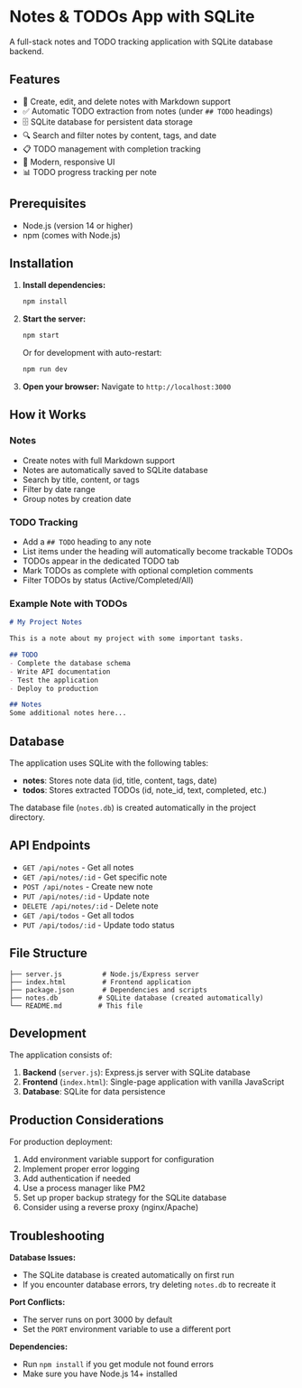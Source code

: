 # Notes & TODOs App with SQLite

A full-stack notes and TODO tracking application with SQLite database backend.

## Features

- 📝 Create, edit, and delete notes with Markdown support
- ✅ Automatic TODO extraction from notes (under `## TODO` headings)
- 🗄️ SQLite database for persistent data storage
- 🔍 Search and filter notes by content, tags, and date
- 📋 TODO management with completion tracking
- 🎨 Modern, responsive UI
- 📊 TODO progress tracking per note

## Prerequisites

- Node.js (version 14 or higher)
- npm (comes with Node.js)

## Installation

1. **Install dependencies:**
   ```bash
   npm install
   ```

2. **Start the server:**
   ```bash
   npm start
   ```
   
   Or for development with auto-restart:
   ```bash
   npm run dev
   ```

3. **Open your browser:**
   Navigate to `http://localhost:3000`

## How it Works

### Notes
- Create notes with full Markdown support
- Notes are automatically saved to SQLite database
- Search by title, content, or tags
- Filter by date range
- Group notes by creation date

### TODO Tracking
- Add a `## TODO` heading to any note
- List items under the heading will automatically become trackable TODOs
- TODOs appear in the dedicated TODO tab
- Mark TODOs as complete with optional completion comments
- Filter TODOs by status (Active/Completed/All)

### Example Note with TODOs

```markdown
# My Project Notes

This is a note about my project with some important tasks.

## TODO
- Complete the database schema
- Write API documentation  
- Test the application
- Deploy to production

## Notes
Some additional notes here...
```

## Database

The application uses SQLite with the following tables:

- **notes**: Stores note data (id, title, content, tags, date)
- **todos**: Stores extracted TODOs (id, note_id, text, completed, etc.)

The database file (`notes.db`) is created automatically in the project directory.

## API Endpoints

- `GET /api/notes` - Get all notes
- `GET /api/notes/:id` - Get specific note
- `POST /api/notes` - Create new note
- `PUT /api/notes/:id` - Update note
- `DELETE /api/notes/:id` - Delete note
- `GET /api/todos` - Get all todos
- `PUT /api/todos/:id` - Update todo status

## File Structure

```
├── server.js          # Node.js/Express server
├── index.html         # Frontend application
├── package.json       # Dependencies and scripts
├── notes.db          # SQLite database (created automatically)
└── README.md         # This file
```

## Development

The application consists of:

1. **Backend** (`server.js`): Express.js server with SQLite database
2. **Frontend** (`index.html`): Single-page application with vanilla JavaScript
3. **Database**: SQLite for data persistence

## Production Considerations

For production deployment:

1. Add environment variable support for configuration
2. Implement proper error logging
3. Add authentication if needed
4. Use a process manager like PM2
5. Set up proper backup strategy for the SQLite database
6. Consider using a reverse proxy (nginx/Apache)

## Troubleshooting

**Database Issues:**
- The SQLite database is created automatically on first run
- If you encounter database errors, try deleting `notes.db` to recreate it

**Port Conflicts:**
- The server runs on port 3000 by default
- Set the `PORT` environment variable to use a different port

**Dependencies:**
- Run `npm install` if you get module not found errors
- Make sure you have Node.js 14+ installed